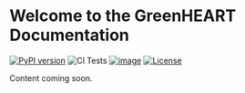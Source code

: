 # Welcome to the GreenHEART Documentation

[![PyPI version](https://badge.fury.io/py/greenheart.svg)](https://badge.fury.io/py/greenheart)
![CI Tests](https://github.com/NREL/GreenHEART/actions/workflows/ci.yml/badge.svg)
[![image](https://img.shields.io/pypi/pyversions/greenheart.svg)](https://pypi.python.org/pypi/greenheart)
[![License](https://img.shields.io/badge/License-BSD%203--Clause-blue.svg)](https://opensource.org/licenses/BSD-3-Clause)

Content coming soon.

```{tableofcontents}
```

